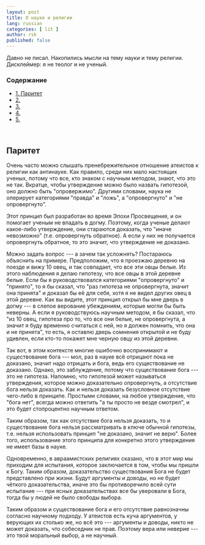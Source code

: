 ```yaml
---
layout: post
title: О науке и религии 
lang: russian
categories: [ lit ]
author: rsk
published: false
---
```


Давно не писал. Накопились мысли на тему науки и тему религии. Дисклеймер: я не теолог и не ученый.

### Содержание
<ul class="index">
<li><a href="#parity">1. Паритет</a></li>
<li><a href="#">2.</a></li>
<li><a href="#">3.</a></li>
<li><a href="#">4.</a></li>
<li><a href="#">5.</a></li>
</ul>

<a name="parity"></a><br>
## Паритет

Очень часто можно слышать пренебрежительное отношение атеистов к религии как антинауке. Как правило, среди них мало настоящих ученых, потому что все, кто знаком с научным методом, знают, что это не так. Вкратце, чтобы утверждение можно было назвать гипотезой, оно должно быть "опровержимо". Другими словами, наука не оперирует категориями "правда" и "ложь", а "опровергнуто" и "не опровергнуто".

Этот принцип был разработан во время Эпохи Просвещения, и он помогает ученым не впадать в догму. Поэтому, когда ученые делают какое-либо утверждение, они стараются доказать, что "иначе невозможно" (т.е. опровергнуть обратное). А если у них не получается опровергнуть обратное, то это значит, что утверждение не доказано. 

Можно задать вопрос --- а зачем так усложнять? Постараюсь объяснить на примере. Предположим, что я проезжаю деревню на поезде и вижу 10 овец, и так совпадает, что все эти овцы белые. Из этого наблюдения я делаю гипотезу, что все овцы в этой деревне белые. Если бы я руководствовался категориями "опровергнуто" и "принято", то я бы сказал, что "раз гипотеза не опровергнута, значит она принята" и доказал бы её для себя, хотя я не видел других овец в этой деревне. Как вы видите, этот принцип открыл бы мне дверь в догму --- в слепое верование убеждениям, которые могли бы быть неверны. А если я руководствуюсь научным методом, я бы сказал, что "из 10 овец, гипотеза про то, что все они белые, не опровергнута, а значит я буду временно считаться с ней, но я должен помнить, что она и не принята", то есть, я оставлю дверь сомнения открытой и не буду удивлен, если кто-то покажет мне черную овцу из этой деревни. 

Так вот, в этом контексте многие ошибочно воспринимают и существование бога --- мол, раз в науке всё отрицают пока не доказано, значит надо отрицать и бога, ведь его существование не доказано. Однако, это заблуждение, потому что существование бога --- это не гипотеза. Напомню, что гипотезой может называться утверждения, которое можно доказательно опровергнуть, а отсутствие бога нельзя доказать. Как и нельзя доказать безусловное отсутствие чего-либо в принципе. Простыми словами, на любое утверждение, что "бога нет", всегда можно ответить "а ты просто не везде смотрел", и это будет стопроцентно научным ответом.

Таким образом, так как отсутствие бога нельзя доказать, то и существование бога нельзя рассматривать в ключе обычной гипотезы, т.е. нельзя использовать принцип "не доказано, значит не верю". Более того, использование этого принципа для конкретно этого утверждения не имеет базы в науке.

Одновременно, в авраамистских религиях сказано, что в этот мир мы приходим для испытания, которое заключается в том, чтобы мы пришли к Богу. Таким образом, доказательство существования Бога не будет представлено при жизни. Будут аргументы и доводы, но не будет чёткого доказательства, иначе это бы противоречило всей сути испытание --- при ясных доказательствах все бы уверовали в Бога, тогда бы у людей не было свободы выбора.

Таким образом и существование бога и его отсутствие равнозначны согласно научному подходу. У атеистов есть куча аргументов, у верующих их столько же, но всё это --- аргументы и доводы, никто не может доказать, что собеседник не прав. Поэтому вера или неверие --- это твой моральный выбор, а не научный.


